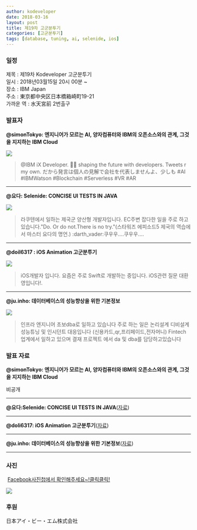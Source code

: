 ```yaml
---
author: kodeveloper
date: 2018-03-16
layout: post
title: 제19차 고군분투기
categories: [고군분투기]
tags: [database, tuning, ai, selenide, ios]
---
```


### 일정

제목 : 제19차 Kodeveloper 고군분투기  
일시 : 2018년03월15일 20시 00분 ~  
장소 : IBM Japan  
주소 : 東京都中央区日本橋箱崎町19-21  
가까운 역 :  水天宮前 2번출구  

### 발표자

**@simonTokyo: 엔지니어가 모르는 AI, 양자컴퓨터와 IBM의 오픈소스와의 관계, 그것을 지지하는 IBM Cloud**

![](/img/struggle/19/simonTokyo.jpg)

>@IBM iX Developer. 👨‍🎨 shaping the future with developers. Tweets r my own. だから発言は個人の見解で会社を代表しませんよ、少しも #AI #IBMWatson #Blockchain #Serverless #VR #AR

---

**@요다: Selenide: CONCISE UI TESTS IN JAVA**

![](/img/struggle/19/요다.jpg)

>라쿠텐에서 일하는 제국군 양산형 개발자입니다. EC주변 잡다한 일을 주로 하고 있습니다."Do. Or do not.There is no try."(스타워즈 에피소드5 제국의 역습에서 마스터 요다의 명언.) :darth_vader:쿠우우....쿠우우....

---

**@doil6317 : iOS Animation 고군분투기**

![](/img/struggle/19/doil6317.jpg)

>iOS개발자 입니다. 요즘은 주로 Swift로 개발하는 중입니다. iOS관련 질문 대환영입니다!.

---

**@ju.inho: 데이터베이스의 성능향상을 위한 기본정보**

![](/img/struggle/19/ju.inho.jpg)

>인프라 엔지니어 초보dba로 일하고 있습니다 주로 하는 일은 논리설계 디비설계 성능튜닝 및 인시던트 대응입니다 (신용카드,qr,프리페이드,전자머니) Fintech업계에서 일하고 있으며 결재 프로젝트 에서 da 및 dba를 담당하고있습니다

### 발표 자료

**@simonTokyo: 엔지니어가 모르는 AI, 양자컴퓨터와 IBM의 오픈소스와의 관계, 그것을 지지하는 IBM Cloud**

비공개

---

**@요다:Selenide: CONCISE UI TESTS IN JAVA**([자료](https://docs.google.com/presentation/d/1WI5rYHtxHFLgNXjnHy0W4wBa-MNKdgzWQNnZ-QsGU-M/edit#slide=id.p))

---

**@doli6317: iOS Animation 고군분투기**([자료](https://docs.google.com/presentation/d/1LQ45OjI8eINvJ9-OqlKow-keHRJAo5zHM6c841qeeDc/edit#slide=id.g353ebdbd6a_2_50))

---

**@ju.inho: 데이터베이스의 성능향상을 위한 기본정보**([자료](https://drive.google.com/file/d/1eO842cIMmKVquzJIZHD91sF9H2oD6VH9/view))

---

### 사진

 [Facebook사진첩에서 확인해주세요~!클릭클릭!](https://www.facebook.com/media/set/?set=oa.2052709921640409&type=3)

![](/img/struggle/19/everyone.jpg)

### 후원

日本アイ・ビー・エム株式会社
